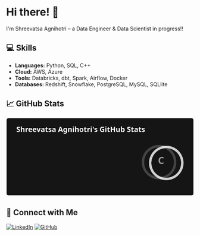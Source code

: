 

<!--
**Shreevatsa123/Shreevatsa123** is a ✨ _special_ ✨ repository because its `README.md` (this file) appears on your GitHub profile.

Here are some ideas to get you started:

- 🔭 I’m currently working on ...
- 🌱 I’m currently learning ...
- 👯 I’m looking to collaborate on ...
- 🤔 I’m looking for help with ...
- 💬 Ask me about ...
- 📫 How to reach me: 
- 😄 Pronouns: ...
- ⚡ Fun fact: ...
-->

# Hi there! 👋
I'm Shreevatsa Agnihotri – a Data Engineer & Data Scientist in progress!!

<!--## 🚀 About Me
- 🔭 I’m currently working on data pipelines and real-time analytics.
- 📚 Learning DP-203, advanced SQL, Python, and C++.
- 🏆 400+ LeetCode problems in progress.
- 🌱 Passionate about risk assessment & fraud detection. -->

## 💻 Skills
- **Languages:** Python, SQL, C++
- **Cloud:** AWS, Azure
- **Tools:** Databricks, dbt, Spark, Airflow, Docker
- **Databases:** Redshift, Snowflake, PostgreSQL, MySQL, SQLlite

## 📈 GitHub Stats
![GitHub Stats](https://raw.githubusercontent.com/Shreevatsa123/Shreevatsa123/main/stats.svg)



## 🔗 Connect with Me
[![LinkedIn](https://img.shields.io/badge/LinkedIn-blue?style=for-the-badge&logo=linkedin)](https://www.linkedin.com/in/shreevatsa-agnihotri-787aab1b6/)
[![GitHub](https://img.shields.io/badge/GitHub-black?style=for-the-badge&logo=github)](https://github.com/Shreevatsa123)

